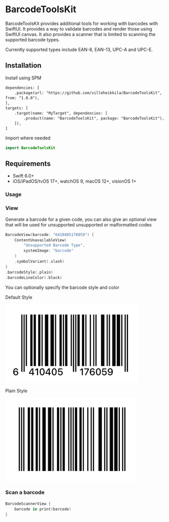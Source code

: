 # BarcodeToolsKit

BarcodeToolsKit provides additional tools for working with barcodes with SwiftUI. It provides a way to validate barcodes and render those using SwiftUI canvas. It also provides a scanner that is limited to scanning the supported barcode types.

Currently supported types include EAN-8, EAN-13, UPC-A and UPC-E.

## Installation

Install using SPM

```
dependencies: [
    .package(url: "https://github.com/villeheikkila/BarcodeToolsKit", from: "1.0.0"),
],
targets: [
    .target(name: "MyTarget", dependencies: [
        .product(name: "BarcodeToolsKit", package: "BarcodeToolsKit"),
    ]),
]
```

Import where needed

```swift
import BarcodeToolsKit
```

## Requirements

- Swift 6.0+
- iOS/iPadOS/tvOS 17+, watchOS 9, macOS 12+, visionOS 1+

### Usage

### View

Generate a barcode for a given code, you can also give an optional view that will be used for unsupported unsupported or malformatted codes

```swift
BarcodeView(barcode: "6410405176059") {
    ContentUnavailableView(
        "Unsupported Barcode Type",
        systemImage: "barcode"
    )
    .symbolVariant(.slash)
}
.barcodeStyle(.plain)
.barcodeLineColor(.black)
```

You can optionally specify the barcode style and color

Default Style

![Default Style](Preview/default_view.png)

Plain Style

![Default Style](Preview/plain_view.png)

### Scan a barcode

```swift
BarcodeScannerView {
    barcode in print(barcode)
}
```
